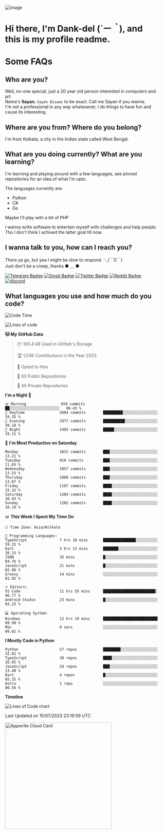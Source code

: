 ![image](https://user-images.githubusercontent.com/63096193/125182844-29f20800-e22f-11eb-8dc9-b0f2d29647bb.png)

# **Hi there, I'm Dank-del (*´ー｀*), and this is my profile readme.**
<!--  [![Profile views](https://gpvc.arturio.dev/dank-del)](https://github.com/dank-del) -->
# Some FAQs

## **Who are you?**

Well, no-one special, just a 20 year old person interested in computers and art. \
Name's **Sayan**, `Sayan Biswas` to be exact. Call me Sayan if you wanna. \
I'm not a professional in any way whatsoever, I do things to have fun and cause its interesting.

## **Where are you from? Where do you belong?**

I'm from Kolkata, a city in the Indian state called West Bengal.

## **What are you doing currently? What are you learning?**

I'm learning and playing around with a few languages, see pinned repositories for an idea of what I'm upto.

The languages currently are:

- Python
- C#
- Go

Maybe I'll play with a bit of PHP

I wanna write software to entertain myself with challenges and help people. \
Tho I don't think I achived the latter goal till now.

<!--## **Eww, I see a weeb profile.**

Can't help it, it's the best way to hide my face on this account
> Why do people hate weebs .-.

## **Cool, what more interests you?**

My interests are quite, weird. They're scattered all over the place. \
I've been fascinated by music and have studied it since the age of 6, I've performed on stage and on air but yeah now I've been away from that. I specialize in key instruments. \
Another thing that interests me is Media Production, aka, working with audio, video and broadcasting media.

> I just like art in general. also feeds the reason of me being obsessed with Japanese drawings (⋟ ﹏ ⋞)-->

## **I wanna talk to you, how can I reach you?**

There ya go, but yea I might be slow to respond. ＼(￣O￣) \
Just don't be a creep, thanks ● ﹏ ●

[![Telegram Badge](https://img.shields.io/badge/-dank_as_fuck-1ca0f1?style=flat-square&logo=telegram&logoColor=white&link=https://t.me/dank_as_fuck)](https://t.me/dank_as_fuck)
[![Gmail Badge](https://img.shields.io/badge/-sayan@asia.com-c14438?style=flat-square&logo=Gmail&logoColor=white&link=mailto:sayan@asia.com)](mailto:sayan@asia.com)
[![Twitter Badge](https://img.shields.io/twitter/follow/TheDankDel?style=social)](https://twitter.com/TheDankDel)
[![Reddit Badge](https://img.shields.io/reddit/user-karma/combined/dank_as_fuck_?style=social)](https://www.reddit.com/user/dank_as_fuck_/)
[![discord](https://discord-md-badge.vercel.app/api/shield/506536929152466945?style=social)](https://discordapp.com/users/506536929152466945)

## **What languages you use and how much do you code?**

<!--START_SECTION:waka-->
![Code Time](http://img.shields.io/badge/Code%20Time-1%2C195%20hrs%2047%20mins-blue)

![Lines of code](https://img.shields.io/badge/From%20Hello%20World%20I%27ve%20Written-4.6%20million%20lines%20of%20code-blue)

**🐱 My GitHub Data** 

> 📦 105.4 kB Used in GitHub's Storage 
 > 
> 🏆 1,036 Contributions in the Year 2023
 > 
> 💼 Opted to Hire
 > 
> 📜 63 Public Repositories 
 > 
> 🔑 45 Private Repositories 
 > 
**I'm a Night 🦉** 

```text
🌞 Morning                659 commits         ██░░░░░░░░░░░░░░░░░░░░░░░   08.43 % 
🌆 Daytime                2684 commits        █████████░░░░░░░░░░░░░░░░   34.35 % 
🌃 Evening                2977 commits        ██████████░░░░░░░░░░░░░░░   38.10 % 
🌙 Night                  1493 commits        █████░░░░░░░░░░░░░░░░░░░░   19.11 % 
```
📅 **I'm Most Productive on Saturday** 

```text
Monday                   1032 commits        ███░░░░░░░░░░░░░░░░░░░░░░   13.21 % 
Tuesday                  910 commits         ███░░░░░░░░░░░░░░░░░░░░░░   11.65 % 
Wednesday                1057 commits        ███░░░░░░░░░░░░░░░░░░░░░░   13.53 % 
Thursday                 1068 commits        ███░░░░░░░░░░░░░░░░░░░░░░   13.67 % 
Friday                   1197 commits        ████░░░░░░░░░░░░░░░░░░░░░   15.32 % 
Saturday                 1284 commits        ████░░░░░░░░░░░░░░░░░░░░░   16.43 % 
Sunday                   1265 commits        ████░░░░░░░░░░░░░░░░░░░░░   16.19 % 
```


📊 **This Week I Spent My Time On** 

```text
🕑︎ Time Zone: Asia/Kolkata

💬 Programming Languages: 
TypeScript               7 hrs 18 mins       ███████████████░░░░░░░░░░   59.31 % 
Dart                     3 hrs 13 mins       ███████░░░░░░░░░░░░░░░░░░   26.15 % 
JSON                     35 mins             █░░░░░░░░░░░░░░░░░░░░░░░░   04.76 % 
JavaScript               21 mins             █░░░░░░░░░░░░░░░░░░░░░░░░   02.96 % 
Groovy                   14 mins             ░░░░░░░░░░░░░░░░░░░░░░░░░   01.92 % 

🔥 Editors: 
VS Code                  11 hrs 55 mins      ████████████████████████░   96.77 % 
Android Studio           23 mins             █░░░░░░░░░░░░░░░░░░░░░░░░   03.23 % 

💻 Operating System: 
Windows                  12 hrs 19 mins      █████████████████████████   99.98 % 
Mac                      0 secs              ░░░░░░░░░░░░░░░░░░░░░░░░░   00.02 % 
```

**I Mostly Code in Python** 

```text
Python                   57 repos            ████████░░░░░░░░░░░░░░░░░   32.02 % 
TypeScript               30 repos            ████░░░░░░░░░░░░░░░░░░░░░   16.85 % 
JavaScript               24 repos            ███░░░░░░░░░░░░░░░░░░░░░░   13.48 % 
Dart                     4 repos             █░░░░░░░░░░░░░░░░░░░░░░░░   02.25 % 
Astro                    1 repo              ░░░░░░░░░░░░░░░░░░░░░░░░░   00.56 % 
```



**Timeline**

![Lines of Code chart](https://raw.githubusercontent.com/Dank-del/Dank-del/main/assets/bar_graph.png)


 Last Updated on 15/07/2023 23:19:59 UTC
<!--END_SECTION:waka-->

<!--## **Can I stalk your spotify?**

Um sure.

![OwO Spotify](https://spotify-recently-played-readme.vercel.app/api?user=31fdrsslnr7nvq4ytqwtw7c4rxfm&count=5)-->

<a href="https://cloud.appwrite.io/card/64773257171d49803c27">
	<img width="350" src="https://cloud.appwrite.io/v1/cards/cloud?userId=64773257171d49803c27" alt="Appwrite Cloud Card" />
</a>
